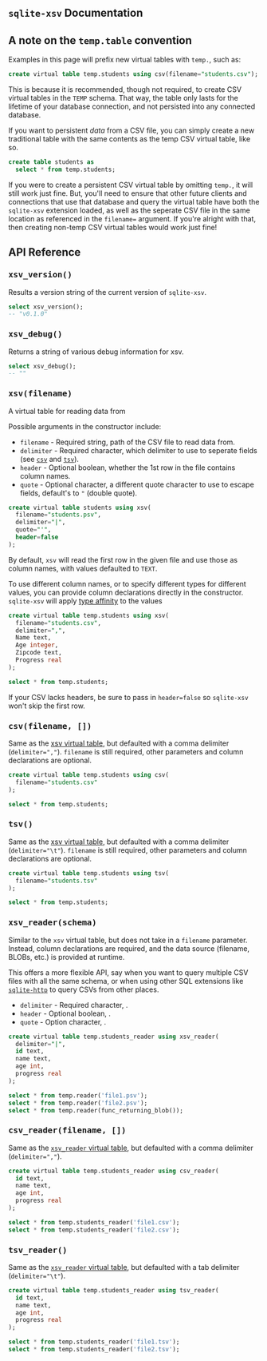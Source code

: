 ## `sqlite-xsv` Documentation

## A note on the `temp.table` convention

Examples in this page will prefix new virtual tables with `temp.`, such as:

```sql
create virtual table temp.students using csv(filename="students.csv");
```

This is because it is recommended, though not required, to create CSV virtual tables in the `TEMP` schema. That way, the table only lasts for the lifetime of your database connection, and not persisted into any connected database.

If you want to persistent _data_ from a CSV file, you can simply create a new traditional table with the same contents as the temp CSV virtual table, like so.

```sql
create table students as
  select * from temp.students;
```

If you were to create a persistent CSV virtual table by omitting `temp.`, it will still work just fine. But, you'll need to ensure that other future clients and connections that use that database and query the virtual table have both the `sqlite-xsv` extension loaded, as well as the seperate CSV file in the same location as referenced in the `filename=` argument. If you're alright with that, then creating non-temp CSV virtual tables would work just fine!

## API Reference

<h3 name="xsv_version"> <pre>xsv_version()</pre></h3>

Results a version string of the current version of `sqlite-xsv`.

```sql
select xsv_version();
-- "v0.1.0"
```

<h3 name="xsv_debug"> <pre>xsv_debug()</pre></h3>

Returns a string of various debug information for xsv.

```sql
select xsv_debug();
-- ""
```

<h3 name="xsv"> <pre>xsv(filename)</pre></h3>

A virtual table for reading data from

Possible arguments in the constructor include:

- `filename` - Required string, path of the CSV file to read data from.
- `delimiter` - Required character, which delimiter to use to seperate fields (see [`csv`](#csv) and [`tsv`](#tsv)).
- `header` - Optional boolean, whether the 1st row in the file contains column names.
- `quote` - Optional character, a different quote character to use to escape fields, default's to `"` (double quote).

```sql
create virtual table students using xsv(
  filename="students.psv",
  delimiter="|",
  quote="'",
  header=false
);
```

By default, `xsv` will read the first row in the given file and use those as column names, with values defaulted to `TEXT`.

To use different column names, or to specify different types for different values, you can provide column declarations directly in the constructor. `sqlite-xsv` will apply [type affinity](https://www.sqlite.org/datatype3.html#type_affinity) to the values

```sql
create virtual table temp.students using xsv(
  filename="students.csv",
  delimiter=",",
  Name text,
  Age integer,
  Zipcode text,
  Progress real
);

select * from temp.students;
```

If your CSV lacks headers, be sure to pass in `header=false` so `sqlite-xsv` won't skip the first row.

<h3 name="csv"> <pre>csv(filename, [])</pre></h3>

Same as the [xsv virtual table](#xsv), but defaulted with a comma delimiter (`delimiter=","`). `filename` is still required, other parameters and column declarations are optional.

```sql
create virtual table temp.students using csv(
  filename="students.csv"
);

select * from temp.students;
```

<h3 name="tsv"> <pre>tsv()</pre></h3>

Same as the [xsv virtual table](#xsv), but defaulted with a comma delimiter (`delimiter="\t"`). `filename` is still required, other parameters and column declarations are optional.

```sql
create virtual table temp.students using tsv(
  filename="students.tsv"
);

select * from temp.students;
```

<h3 name="xsv_reader"> <pre>xsv_reader(schema)</pre></h3>

Similar to the `xsv` virtual table, but does not take in a `filename` parameter. Instead, column declarations are required, and the data source (filename, BLOBs, etc.) is provided at runtime.

This offers a more flexible API, say when you want to query multiple CSV files with all the same schema, or when using other SQL extensions like [`sqlite-http`](https://github.com/asg017/sqlite-http) to query CSVs from other places.

- `delimiter` - Required character, .
- `header` - Optional boolean, .
- `quote` - Option character, .

```sql
create virtual table temp.students_reader using xsv_reader(
  delimiter="|",
  id text,
  name text,
  age int,
  progress real
);

select * from temp.reader('file1.psv');
select * from temp.reader('file2.psv');
select * from temp.reader(func_returning_blob());
```

<h3 name="csv_reader"> <pre>csv_reader(filename, [])</pre></h3>

Same as the [`xsv_reader` virtual table](#xsv_reader), but defaulted with a comma delimiter (`delimiter=","`).

```sql
create virtual table temp.students_reader using csv_reader(
  id text,
  name text,
  age int,
  progress real
);

select * from temp.students_reader('file1.csv');
select * from temp.students_reader('file2.csv');
```

<h3 name="tsv_reader"> <pre>tsv_reader()</pre></h3>

Same as the [`xsv_reader` virtual table](#xsv_reader), but defaulted with a tab delimiter (`delimiter="\t"`).

```sql
create virtual table temp.students_reader using tsv_reader(
  id text,
  name text,
  age int,
  progress real
);

select * from temp.students_reader('file1.tsv');
select * from temp.students_reader('file2.tsv');
```
